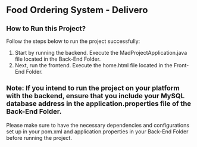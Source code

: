 <h1 style="font-size: 24px;">Food Ordering System - Delivero</h1>

<h2 style="font-size: 18px;">How to Run this Project? </h2>

Follow the steps below to run the project successfully:

1. Start by running the backend. Execute the MadProjectApplication.java file located in the Back-End Folder.
2. Next, run the frontend. Execute the home.html file located in the Front-End Folder.

<h3 style="font-size: 18px;">Note: If you intend to run the project on your platform with the backend, ensure that you include your MySQL database address in the application.properties file of the Back-End Folder.</h3>

Please make sure to have the necessary dependencies and configurations set up in your pom.xml and application.properties in your Back-End Folder before running the project.

